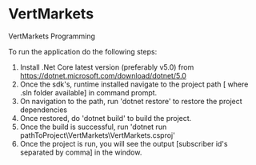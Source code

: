 # VertMarkets
VertMarkets Programming

To run the application do the following steps:

1) Install .Net Core latest version (preferably v5.0) from https://dotnet.microsoft.com/download/dotnet/5.0
2) Once the sdk's, runtime installed navigate to the project path [ where .sln folder available] in command prompt.
3) On navigation to the path, run 'dotnet restore' to restore the project dependencies
4) Once restored, do 'dotnet build' to build the project.
5) Once the build is successful, run 'dotnet run pathToProject\VertMarkets\VertMarkets.csproj'
6) Once the project is run, you will see the output [subscriber id's separated by comma] in the window. 
